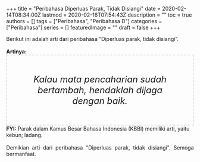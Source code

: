 +++
title = "Peribahasa Diperluas Parak, Tidak Disiangi"
date = 2020-02-14T08:34:00Z
lastmod = 2020-02-16T07:54:43Z
description = ""
toc = true
authors = []
tags = ["Peribahasa", "Peribahasa D"]
categories = ["Peribahasa"]
series = []
featuredImage = ""
draft = false
+++

<div dir="ltr" style="text-align: left;" trbidi="on"><div style="text-align: justify;">Berikut ini adalah arti dari peribahasa “Diperluas parak, tidak disiangi”.</div><br /><div style="text-align: justify;"><b>Artinya:</b></div><div style="border: 2px dashed #ddd; font-size: 24px; height: auto; margin: 0 auto; padding: 50px; text-align: center; width: auto;"><i>Kalau mata pencaharian sudah bertambah, hendaklah dijaga dengan baik.</i></div><b>FYI:</b> Parak dalam Kamus Besar Bahasa Indonesia (KBBI) memiliki arti, yaitu kebun; ladang.<br /><br /><div style="text-align: justify;">Demikian arti dari peribahasa "Diperluas parak, tidak disiangi". Semoga bermanfaat.</div></div>
